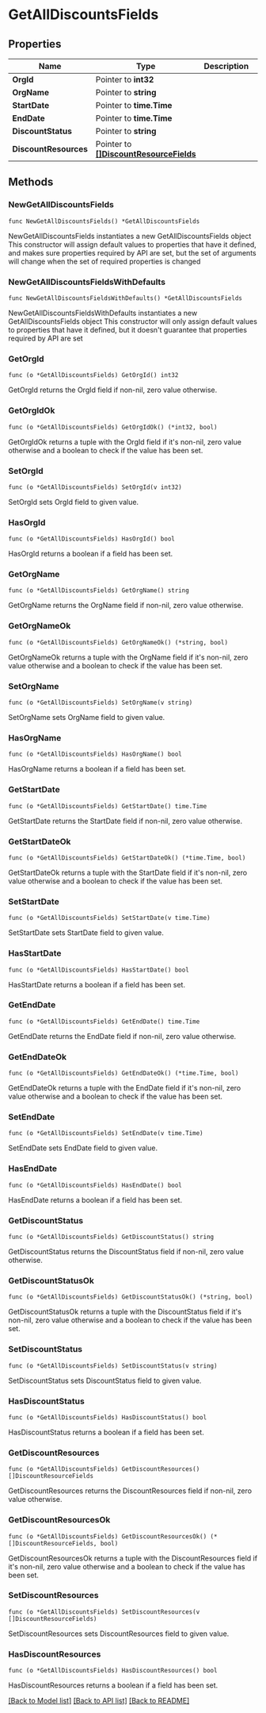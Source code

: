 # GetAllDiscountsFields

## Properties

Name | Type | Description | Notes
------------ | ------------- | ------------- | -------------
**OrgId** | Pointer to **int32** |  | [optional] 
**OrgName** | Pointer to **string** |  | [optional] 
**StartDate** | Pointer to **time.Time** |  | [optional] 
**EndDate** | Pointer to **time.Time** |  | [optional] 
**DiscountStatus** | Pointer to **string** |  | [optional] 
**DiscountResources** | Pointer to [**[]DiscountResourceFields**](DiscountResourceFields.md) |  | [optional] 

## Methods

### NewGetAllDiscountsFields

`func NewGetAllDiscountsFields() *GetAllDiscountsFields`

NewGetAllDiscountsFields instantiates a new GetAllDiscountsFields object
This constructor will assign default values to properties that have it defined,
and makes sure properties required by API are set, but the set of arguments
will change when the set of required properties is changed

### NewGetAllDiscountsFieldsWithDefaults

`func NewGetAllDiscountsFieldsWithDefaults() *GetAllDiscountsFields`

NewGetAllDiscountsFieldsWithDefaults instantiates a new GetAllDiscountsFields object
This constructor will only assign default values to properties that have it defined,
but it doesn't guarantee that properties required by API are set

### GetOrgId

`func (o *GetAllDiscountsFields) GetOrgId() int32`

GetOrgId returns the OrgId field if non-nil, zero value otherwise.

### GetOrgIdOk

`func (o *GetAllDiscountsFields) GetOrgIdOk() (*int32, bool)`

GetOrgIdOk returns a tuple with the OrgId field if it's non-nil, zero value otherwise
and a boolean to check if the value has been set.

### SetOrgId

`func (o *GetAllDiscountsFields) SetOrgId(v int32)`

SetOrgId sets OrgId field to given value.

### HasOrgId

`func (o *GetAllDiscountsFields) HasOrgId() bool`

HasOrgId returns a boolean if a field has been set.

### GetOrgName

`func (o *GetAllDiscountsFields) GetOrgName() string`

GetOrgName returns the OrgName field if non-nil, zero value otherwise.

### GetOrgNameOk

`func (o *GetAllDiscountsFields) GetOrgNameOk() (*string, bool)`

GetOrgNameOk returns a tuple with the OrgName field if it's non-nil, zero value otherwise
and a boolean to check if the value has been set.

### SetOrgName

`func (o *GetAllDiscountsFields) SetOrgName(v string)`

SetOrgName sets OrgName field to given value.

### HasOrgName

`func (o *GetAllDiscountsFields) HasOrgName() bool`

HasOrgName returns a boolean if a field has been set.

### GetStartDate

`func (o *GetAllDiscountsFields) GetStartDate() time.Time`

GetStartDate returns the StartDate field if non-nil, zero value otherwise.

### GetStartDateOk

`func (o *GetAllDiscountsFields) GetStartDateOk() (*time.Time, bool)`

GetStartDateOk returns a tuple with the StartDate field if it's non-nil, zero value otherwise
and a boolean to check if the value has been set.

### SetStartDate

`func (o *GetAllDiscountsFields) SetStartDate(v time.Time)`

SetStartDate sets StartDate field to given value.

### HasStartDate

`func (o *GetAllDiscountsFields) HasStartDate() bool`

HasStartDate returns a boolean if a field has been set.

### GetEndDate

`func (o *GetAllDiscountsFields) GetEndDate() time.Time`

GetEndDate returns the EndDate field if non-nil, zero value otherwise.

### GetEndDateOk

`func (o *GetAllDiscountsFields) GetEndDateOk() (*time.Time, bool)`

GetEndDateOk returns a tuple with the EndDate field if it's non-nil, zero value otherwise
and a boolean to check if the value has been set.

### SetEndDate

`func (o *GetAllDiscountsFields) SetEndDate(v time.Time)`

SetEndDate sets EndDate field to given value.

### HasEndDate

`func (o *GetAllDiscountsFields) HasEndDate() bool`

HasEndDate returns a boolean if a field has been set.

### GetDiscountStatus

`func (o *GetAllDiscountsFields) GetDiscountStatus() string`

GetDiscountStatus returns the DiscountStatus field if non-nil, zero value otherwise.

### GetDiscountStatusOk

`func (o *GetAllDiscountsFields) GetDiscountStatusOk() (*string, bool)`

GetDiscountStatusOk returns a tuple with the DiscountStatus field if it's non-nil, zero value otherwise
and a boolean to check if the value has been set.

### SetDiscountStatus

`func (o *GetAllDiscountsFields) SetDiscountStatus(v string)`

SetDiscountStatus sets DiscountStatus field to given value.

### HasDiscountStatus

`func (o *GetAllDiscountsFields) HasDiscountStatus() bool`

HasDiscountStatus returns a boolean if a field has been set.

### GetDiscountResources

`func (o *GetAllDiscountsFields) GetDiscountResources() []DiscountResourceFields`

GetDiscountResources returns the DiscountResources field if non-nil, zero value otherwise.

### GetDiscountResourcesOk

`func (o *GetAllDiscountsFields) GetDiscountResourcesOk() (*[]DiscountResourceFields, bool)`

GetDiscountResourcesOk returns a tuple with the DiscountResources field if it's non-nil, zero value otherwise
and a boolean to check if the value has been set.

### SetDiscountResources

`func (o *GetAllDiscountsFields) SetDiscountResources(v []DiscountResourceFields)`

SetDiscountResources sets DiscountResources field to given value.

### HasDiscountResources

`func (o *GetAllDiscountsFields) HasDiscountResources() bool`

HasDiscountResources returns a boolean if a field has been set.


[[Back to Model list]](../README.md#documentation-for-models) [[Back to API list]](../README.md#documentation-for-api-endpoints) [[Back to README]](../README.md)



